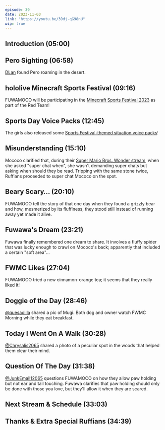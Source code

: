 ```yaml
---
episode: 39
date: 2023-11-03
link: "https://youtu.be/3Ddj-qG98nU"
wip: true
---
```


## Introduction (05:00)

## Pero Sighting (06:58)

[DLan](https://twitter.com/DylanMend/status/1695043836777566696) found Pero roaming in the desert.

## hololive Minecraft Sports Festival (09:16)

FUWAMOCO will be participating in the [Minecraft Sports Festival 2023](https://youtu.be/QBMF6LN1QyU) as part of the Red Team!

## Sports Day Voice Packs (12:45)

The girls also released some [Sports Festival-themed situation voice packs](https://shop.hololivepro.com/en/products/hololive_sportsfestival_voicepack)!

## Misunderstanding (15:10)

Mococo clarified that, during their [Super Mario Bros. Wonder stream](https://youtu.be/8ZEsc5JkeT0?t=8420), when she asked "super chat when", she wasn't demanding super chats but asking when should  they be read. Tripping with the same stone twice, Ruffians proceeded to super chat Mococo on the spot.

## Beary Scary… (20:10)

FUWAMOCO tell the story of that one day when they found a grizzly bear and how, mesmerized by its fluffiness, they stood still instead of running away yet made it alive.

## Fuwawa's Dream (23:21)

Fuwawa finally remembered one dream to share. It involves a fluffy spider that was lucky enough to crawl on Mococo's back; apparently that included a certain "soft area"…

## FWMC Likes (27:04)

FUWAMOCO tried a new cinnamon-orange tea; it seems that they really liked it!

## Doggie of the Day (28:46)

[@quesadilla](https://twitter.com/quesadilla/status/1719916670381400531) shared a pic of Mugi. Both dog and owner watch FWMC Morning while they eat breakfast.

## Today I Went On A Walk (30:28)

[@Chrysalis2065](https://twitter.com/Chrysalis2065/status/1719776029315641695) shared a photo of a peculiar spot in the woods that helped them clear their mind.

## Question Of The Day (31:38)

[@JunkEmail12065](https://twitter.com/JunkEmail12065/status/1715406283187134819) questions FUWAMOCO on how they allow paw holding but not ear and tail touching. Fuwawa clarifies that paw holding should only be done with those you love, but they'll allow it when they are scared.

## Next Stream & Schedule (33:03)

## Thanks & Extra Special Ruffians (34:39)
